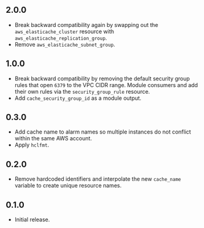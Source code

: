 ## 2.0.0

- Break backward compatibility again by swapping out the `aws_elasticache_cluster` resource with `aws_elasticache_replication_group`.
- Remove `aws_elasticache_subnet_group`.

## 1.0.0

- Break backward compatibility by removing the default security group rules
  that open `6379` to the VPC CIDR range. Module consumers and add their own
  rules via the `security_group_rule` resource.
- Add `cache_security_group_id` as a module output.

## 0.3.0

- Add cache name to alarm names so multiple instances do not conflict within
  the same AWS account.
- Apply `hclfmt`.

## 0.2.0

- Remove hardcoded identifiers and interpolate the new `cache_name` variable to
  create unique resource names.

## 0.1.0

- Initial release.
